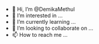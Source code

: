 - 👋 Hi, I’m @DemikaMethul
- 👀 I’m interested in ...
- 🌱 I’m currently learning ...
- 💞️ I’m looking to collaborate on ...
- 📫 How to reach me ...

<!---
DemikaMethul/DemikaMethul is a ✨ special ✨ repository because its `README.md` (this file) appears on your GitHub profile.
You can click the Preview link to take a look at your changes.
--->
